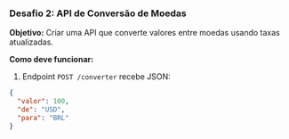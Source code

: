 
### **Desafio 2: API de Conversão de Moedas**
**Objetivo:** Criar uma API que converte valores entre moedas usando taxas atualizadas.  

**Como deve funcionar:**  
1. Endpoint `POST /converter` recebe JSON:  
```json
{
  "valor": 100,
  "de": "USD",
  "para": "BRL"
}